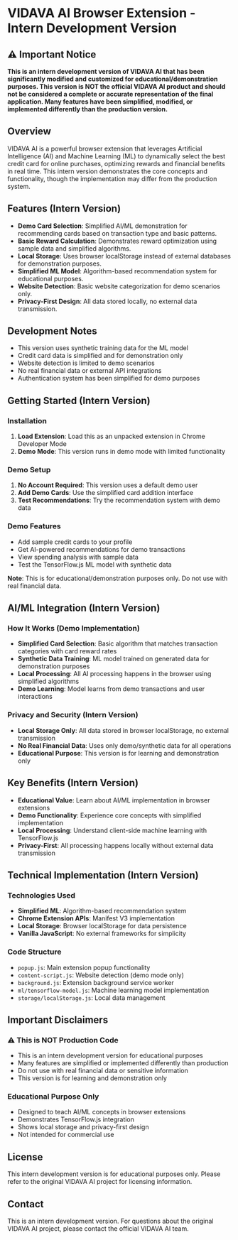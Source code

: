 # VIDAVA AI Browser Extension - Intern Development Version

## ⚠️ Important Notice
**This is an intern development version of VIDAVA AI that has been significantly modified and customized for educational/demonstration purposes. This version is NOT the official VIDAVA AI product and should not be considered a complete or accurate representation of the final application. Many features have been simplified, modified, or implemented differently than the production version.**

## Overview
VIDAVA AI is a powerful browser extension that leverages Artificial Intelligence (AI) and Machine Learning (ML) to dynamically select the best credit card for online purchases, optimizing rewards and financial benefits in real time. This intern version demonstrates the core concepts and functionality, though the implementation may differ from the production system.

## Features (Intern Version)
- **Demo Card Selection**: Simplified AI/ML demonstration for recommending cards based on transaction type and basic patterns.
- **Basic Reward Calculation**: Demonstrates reward optimization using sample data and simplified algorithms.
- **Local Storage**: Uses browser localStorage instead of external databases for demonstration purposes.
- **Simplified ML Model**: Algorithm-based recommendation system for educational purposes.
- **Website Detection**: Basic website categorization for demo scenarios only.
- **Privacy-First Design**: All data stored locally, no external data transmission.

## Development Notes
- This version uses synthetic training data for the ML model
- Credit card data is simplified and for demonstration only
- Website detection is limited to demo scenarios
- No real financial data or external API integrations
- Authentication system has been simplified for demo purposes

## Getting Started (Intern Version)

### Installation
1. **Load Extension**: Load this as an unpacked extension in Chrome Developer Mode
2. **Demo Mode**: This version runs in demo mode with limited functionality

### Demo Setup
1. **No Account Required**: This version uses a default demo user
2. **Add Demo Cards**: Use the simplified card addition interface
3. **Test Recommendations**: Try the recommendation system with demo data

### Demo Features
- Add sample credit cards to your profile
- Get AI-powered recommendations for demo transactions
- View spending analysis with sample data
- Test the TensorFlow.js ML model with synthetic data

**Note**: This is for educational/demonstration purposes only. Do not use with real financial data.

## AI/ML Integration (Intern Version)

### How It Works (Demo Implementation)
- **Simplified Card Selection**: Basic algorithm that matches transaction categories with card reward rates
- **Synthetic Data Training**: ML model trained on generated data for demonstration purposes
- **Local Processing**: All AI processing happens in the browser using simplified algorithms
- **Demo Learning**: Model learns from demo transactions and user interactions

### Privacy and Security (Intern Version)
- **Local Storage Only**: All data stored in browser localStorage, no external transmission
- **No Real Financial Data**: Uses only demo/synthetic data for all operations
- **Educational Purpose**: This version is for learning and demonstration only
  
## Key Benefits (Intern Version)
- **Educational Value**: Learn about AI/ML implementation in browser extensions
- **Demo Functionality**: Experience core concepts with simplified implementation
- **Local Processing**: Understand client-side machine learning with TensorFlow.js
- **Privacy-First**: All processing happens locally without external data transmission

## Technical Implementation (Intern Version)

### Technologies Used
- **Simplified ML**: Algorithm-based recommendation system
- **Chrome Extension APIs**: Manifest V3 implementation
- **Local Storage**: Browser localStorage for data persistence
- **Vanilla JavaScript**: No external frameworks for simplicity

### Code Structure
- `popup.js`: Main extension popup functionality
- `content-script.js`: Website detection (demo mode only)
- `background.js`: Extension background service worker
- `ml/tensorflow-model.js`: Machine learning model implementation
- `storage/localStorage.js`: Local data management

## Important Disclaimers

### ⚠️ This is NOT Production Code
- This is an intern development version for educational purposes
- Many features are simplified or implemented differently than production
- Do not use with real financial data or sensitive information
- This version is for learning and demonstration only

### Educational Purpose Only
- Designed to teach AI/ML concepts in browser extensions
- Demonstrates TensorFlow.js integration
- Shows local storage and privacy-first design
- Not intended for commercial use

## License
This intern development version is for educational purposes only. Please refer to the original VIDAVA AI project for licensing information.

## Contact
This is an intern development version. For questions about the original VIDAVA AI project, please contact the official VIDAVA AI team.
